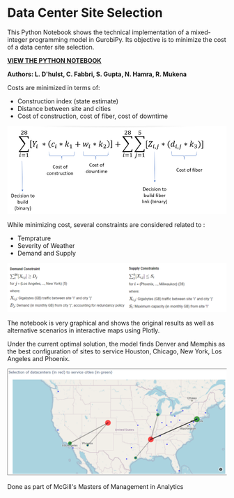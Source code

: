 # Data Center Site Selection

This Python Notebook shows the technical implementation of a mixed-integer programming model in GurobiPy.
Its objective is to minimize the cost of a data center site selection. 

**[VIEW THE PYTHON NOTEBOOK](https://carlosfg97.github.io/DataCenterSiteSelection/DataCenterSiteSelection_GurobiPy.html)**

**Authors: L. D'hulst, C. Fabbri, S. Gupta, N. Hamra, R. Mukena**

Costs are minimized in terms of:
 - Construction index (state estimate)
 - Distance between site and cities
 - Cost of construction, cost of fiber, cost of downtime

![](img/objfnct.png)

While minimizing cost, several constraints are considered related to :
 - Temprature
 - Severity of Weather
 - Demand and Supply

![](img/DandS.png)

The notebook is very graphical and shows the original results as well as alternative scenarios in interactive maps using Plotly.

Under the current optimal solution, the model finds Denver and Memphis as the best configuration of sites to service Houston, Chicago, New York, Los Angeles and Phoenix.

![](img/results.png)

Done as part of McGill's Masters of Management in Analytics
